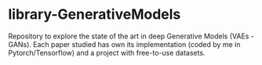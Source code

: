 # library-GenerativeModels
Repository to explore the state of the art in deep Generative Models (VAEs - GANs). Each paper studied has own its implementation (coded by me in Pytorch/Tensorflow) and a project with free-to-use datasets.
